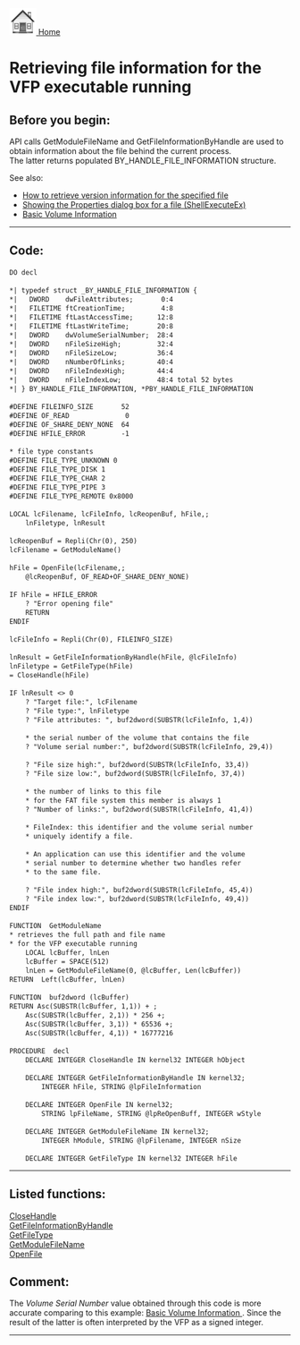 [<img src="../images/home.png"> Home ](https://github.com/VFPX/Win32API)  

# Retrieving file information for the VFP executable running

## Before you begin:
API calls GetModuleFileName and GetFileInformationByHandle are used to obtain information about the file behind the current process.   
The latter returns populated BY_HANDLE_FILE_INFORMATION structure.  

See also:

* [How to retrieve version information for the specified file](sample_480.md)  
* [Showing the Properties dialog box for a file (ShellExecuteEx)](sample_320.md)  
* [Basic Volume Information](sample_098.md)  
  
***  


## Code:
```foxpro  
DO decl

*| typedef struct _BY_HANDLE_FILE_INFORMATION {
*|   DWORD    dwFileAttributes;       0:4
*|   FILETIME ftCreationTime;         4:8
*|   FILETIME ftLastAccessTime;      12:8
*|   FILETIME ftLastWriteTime;       20:8
*|   DWORD    dwVolumeSerialNumber;  28:4
*|   DWORD    nFileSizeHigh;         32:4
*|   DWORD    nFileSizeLow;          36:4
*|   DWORD    nNumberOfLinks;        40:4
*|   DWORD    nFileIndexHigh;        44:4
*|   DWORD    nFileIndexLow;         48:4 total 52 bytes
*| } BY_HANDLE_FILE_INFORMATION, *PBY_HANDLE_FILE_INFORMATION

#DEFINE FILEINFO_SIZE       52
#DEFINE OF_READ              0
#DEFINE OF_SHARE_DENY_NONE  64
#DEFINE HFILE_ERROR         -1

* file type constants
#DEFINE FILE_TYPE_UNKNOWN 0
#DEFINE FILE_TYPE_DISK 1
#DEFINE FILE_TYPE_CHAR 2
#DEFINE FILE_TYPE_PIPE 3
#DEFINE FILE_TYPE_REMOTE 0x8000

LOCAL lcFilename, lcFileInfo, lcReopenBuf, hFile,;
	lnFiletype, lnResult

lcReopenBuf = Repli(Chr(0), 250)
lcFilename = GetModuleName()

hFile = OpenFile(lcFilename,;
	@lcReopenBuf, OF_READ+OF_SHARE_DENY_NONE)

IF hFile = HFILE_ERROR
	? "Error opening file"
	RETURN
ENDIF

lcFileInfo = Repli(Chr(0), FILEINFO_SIZE)

lnResult = GetFileInformationByHandle(hFile, @lcFileInfo)
lnFiletype = GetFileType(hFile)
= CloseHandle(hFile)

IF lnResult <> 0
	? "Target file:", lcFilename
	? "File type:", lnFiletype
	? "File attributes: ", buf2dword(SUBSTR(lcFileInfo, 1,4))

	* the serial number of the volume that contains the file
	? "Volume serial number:", buf2dword(SUBSTR(lcFileInfo, 29,4))

	? "File size high:", buf2dword(SUBSTR(lcFileInfo, 33,4))
	? "File size low:", buf2dword(SUBSTR(lcFileInfo, 37,4))

	* the number of links to this file
	* for the FAT file system this member is always 1
	? "Number of links:", buf2dword(SUBSTR(lcFileInfo, 41,4))
	
	* FileIndex: this identifier and the volume serial number
	* uniquely identify a file.

	* An application can use this identifier and the volume
	* serial number to determine whether two handles refer
	* to the same file.

	? "File index high:", buf2dword(SUBSTR(lcFileInfo, 45,4))
	? "File index low:", buf2dword(SUBSTR(lcFileInfo, 49,4))
ENDIF

FUNCTION  GetModuleName
* retrieves the full path and file name
* for the VFP executable running
	LOCAL lcBuffer, lnLen
	lcBuffer = SPACE(512)
	lnLen = GetModuleFileName(0, @lcBuffer, Len(lcBuffer))
RETURN  Left(lcBuffer, lnLen)

FUNCTION  buf2dword (lcBuffer)
RETURN Asc(SUBSTR(lcBuffer, 1,1)) + ;
	Asc(SUBSTR(lcBuffer, 2,1)) * 256 +;
	Asc(SUBSTR(lcBuffer, 3,1)) * 65536 +;
	Asc(SUBSTR(lcBuffer, 4,1)) * 16777216

PROCEDURE  decl
	DECLARE INTEGER CloseHandle IN kernel32 INTEGER hObject

	DECLARE INTEGER GetFileInformationByHandle IN kernel32;
		INTEGER hFile, STRING @lpFileInformation

	DECLARE INTEGER OpenFile IN kernel32;
		STRING lpFileName, STRING @lpReOpenBuff, INTEGER wStyle

	DECLARE INTEGER GetModuleFileName IN kernel32;
		INTEGER hModule, STRING @lpFilename, INTEGER nSize

	DECLARE INTEGER GetFileType IN kernel32 INTEGER hFile  
```  
***  


## Listed functions:
[CloseHandle](../libraries/kernel32/CloseHandle.md)  
[GetFileInformationByHandle](../libraries/kernel32/GetFileInformationByHandle.md)  
[GetFileType](../libraries/kernel32/GetFileType.md)  
[GetModuleFileName](../libraries/kernel32/GetModuleFileName.md)  
[OpenFile](../libraries/kernel32/OpenFile.md)  

## Comment:
The *Volume Serial Number* value obtained through this code is more accurate comparing to this example: [Basic Volume Information ](sample_98.md). Since the result of the latter is often interpreted by the VFP as a signed integer.  
  
***  

